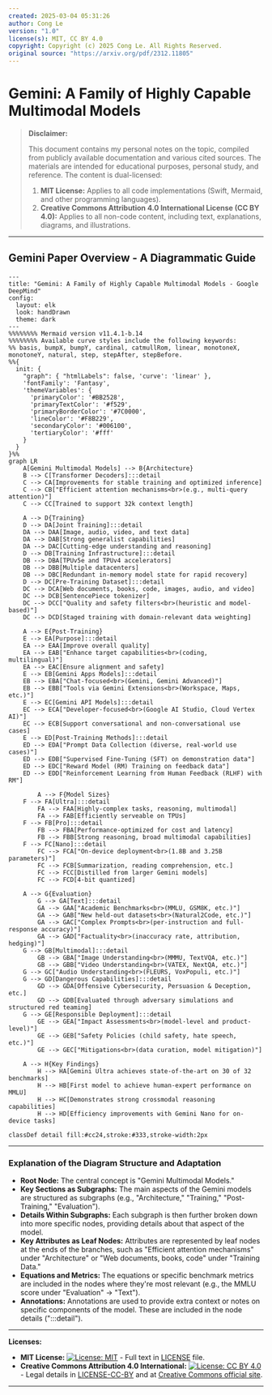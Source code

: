 ```yaml
---
created: 2025-03-04 05:31:26
author: Cong Le
version: "1.0"
license(s): MIT, CC BY 4.0
copyright: Copyright (c) 2025 Cong Le. All Rights Reserved.
original source: "https://arxiv.org/pdf/2312.11805"
---
```




# Gemini: A Family of Highly Capable Multimodal Models
> **Disclaimer:**
>
> This document contains my personal notes on the topic,
> compiled from publicly available documentation and various cited sources.
> The materials are intended for educational purposes, personal study, and reference.
> The content is dual-licensed:
> 1. **MIT License:** Applies to all code implementations (Swift, Mermaid, and other programming languages).
> 2. **Creative Commons Attribution 4.0 International License (CC BY 4.0):** Applies to all non-code content, including text, explanations, diagrams, and illustrations.
---


## Gemini Paper Overview - A Diagrammatic Guide



```mermaid
---
title: "Gemini: A Family of Highly Capable Multimodal Models - Google DeepMind"
config:
  layout: elk
  look: handDrawn
  theme: dark
---
%%%%%%%% Mermaid version v11.4.1-b.14
%%%%%%%% Available curve styles include the following keywords:
%% basis, bumpX, bumpY, cardinal, catmullRom, linear, monotoneX, monotoneY, natural, step, stepAfter, stepBefore.
%%{
  init: {
    "graph": { "htmlLabels": false, 'curve': 'linear' },
    'fontFamily': 'Fantasy',
    'themeVariables': {
      'primaryColor': '#BB2528',
      'primaryTextColor': '#f529',
      'primaryBorderColor': '#7C0000',
      'lineColor': '#F8B229',
      'secondaryColor': '#006100',
      'tertiaryColor': '#fff'
    }
  }
}%%
graph LR
    A[Gemini Multimodal Models] --> B{Architecture}
    B --> C[Transformer Decoders]:::detail
    C --> CA[Improvements for stable training and optimized inference]
    C --> CB["Efficient attention mechanisms<br>(e.g., multi-query attention)"]
    C --> CC[Trained to support 32k context length]

    A --> D{Training}
    D --> DA[Joint Training]:::detail
    DA --> DAA[Image, audio, video, and text data]
    DA --> DAB[Strong generalist capabilities]
    DA --> DAC[Cutting-edge understanding and reasoning]
    D --> DB[Training Infrastructure]:::detail
    DB --> DBA[TPUv5e and TPUv4 accelerators]
    DB --> DBB[Multiple datacenters]
    DB --> DBC[Redundant in-memory model state for rapid recovery]
    D --> DC[Pre-Training Dataset]:::detail
    DC --> DCA[Web documents, books, code, images, audio, and video]
    DC --> DCB[SentencePiece tokenizer]
    DC --> DCC["Quality and safety filters<br>(heuristic and model-based)"]
    DC --> DCD[Staged training with domain-relevant data weighting]

    A --> E{Post-Training}
    E --> EA[Purpose]:::detail
    EA --> EAA[Improve overall quality]
    EA --> EAB["Enhance target capabilities<br>(coding, multilingual)"]
    EA --> EAC[Ensure alignment and safety]
    E --> EB[Gemini Apps Models]:::detail
    EB --> EBA["Chat-focused<br>(Gemini, Gemini Advanced)"]
    EB --> EBB["Tools via Gemini Extensions<br>(Workspace, Maps, etc.)"]
    E --> EC[Gemini API Models]:::detail
    EC --> ECA["Developer-focused<br>(Google AI Studio, Cloud Vertex AI)"]
    EC --> ECB[Support conversational and non-conversational use cases]
    E --> ED[Post-Training Methods]:::detail
    ED --> EDA["Prompt Data Collection (diverse, real-world use cases)"]
    ED --> EDB["Supervised Fine-Tuning (SFT) on demonstration data"]
    ED --> EDC["Reward Model (RM) Training on feedback data"]
    ED --> EDD["Reinforcement Learning from Human Feedback (RLHF) with RM"]
    
        A --> F{Model Sizes}
    F --> FA[Ultra]:::detail
        FA --> FAA[Highly-complex tasks, reasoning, multimodal]
        FA --> FAB[Efficiently serveable on TPUs]
    F --> FB[Pro]:::detail
        FB --> FBA[Performance-optimized for cost and latency]
        FB --> FBB[Strong reasoning, broad multimodal capabilities]
    F --> FC[Nano]:::detail
        FC --> FCA["On-device deployment<br>(1.8B and 3.25B parameters)"]
        FC --> FCB[Summarization, reading comprehension, etc.]
        FC --> FCC[Distilled from larger Gemini models]
        FC --> FCD[4-bit quantized]
    
    A --> G{Evaluation}
        G --> GA[Text]:::detail
        GA --> GAA["Academic Benchmarks<br>(MMLU, GSM8K, etc.)"]
        GA --> GAB["New held-out datasets<br>(Natural2Code, etc.)"]
        GA --> GAC["Complex Prompts<br>(per-instruction and full-response accuracy)"]
        GA --> GAD["Factuality<br>(inaccuracy rate, attribution, hedging)"]
    G --> GB[Multimodal]:::detail
        GB --> GBA["Image Understanding<br>(MMMU, TextVQA, etc.)"]
        GB --> GBB["Video Understanding<br>(VATEX, NextQA, etc.)"]
    G --> GC["Audio Understanding<br>(FLEURS, VoxPopuli, etc.)"]
    G --> GD[Dangerous Capabilities]:::detail
        GD --> GDA[Offensive Cybersecurity, Persuasion & Deception, etc.]
        GD --> GDB[Evaluated through adversary simulations and structured red teaming]
    G --> GE[Responsible Deployment]:::detail
        GE --> GEA["Impact Assessments<br>(model-level and product-level)"]
        GE --> GEB["Safety Policies (child safety, hate speech, etc.)"]
        GE --> GEC["Mitigations<br>(data curation, model mitigation)"]

    A --> H{Key Findings}
        H --> HA[Gemini Ultra achieves state-of-the-art on 30 of 32 benchmarks]
        H --> HB[First model to achieve human-expert performance on MMLU]
        H --> HC[Demonstrates strong crossmodal reasoning capabilities]
        H --> HD[Efficiency improvements with Gemini Nano for on-device tasks]

classDef detail fill:#cc24,stroke:#333,stroke-width:2px

```

---


### Explanation of the Diagram Structure and Adaptation

*   **Root Node:** The central concept is "Gemini Multimodal Models."
*   **Key Sections as Subgraphs:** The main aspects of the Gemini models are structured as subgraphs (e.g., "Architecture," "Training," "Post-Training," "Evaluation").
*   **Details Within Subgraphs:** Each subgraph is then further broken down into more specific nodes, providing details about that aspect of the model.
*   **Key Attributes as Leaf Nodes:** Attributes are represented by leaf nodes at the ends of the branches, such as "Efficient attention mechanisms" under "Architecture" or "Web documents, books, code" under "Training Data."
*   **Equations and Metrics:** The equations or specific benchmark metrics are included in the nodes where they're most relevant (e.g., the MMLU score under "Evaluation" -> "Text").
*   **Annotations:** Annotations are used to provide extra context or notes on specific components of the model. These are included in the node details (":::detail").



---
**Licenses:**

- **MIT License:**  [![License: MIT](https://img.shields.io/badge/License-MIT-yellow.svg)](LICENSE) - Full text in [LICENSE](LICENSE) file.
- **Creative Commons Attribution 4.0 International:** [![License: CC BY 4.0](https://licensebuttons.net/l/by/4.0/88x31.png)](LICENSE-CC-BY) - Legal details in [LICENSE-CC-BY](LICENSE-CC-BY) and at [Creative Commons official site](http://creativecommons.org/licenses/by/4.0/).

---